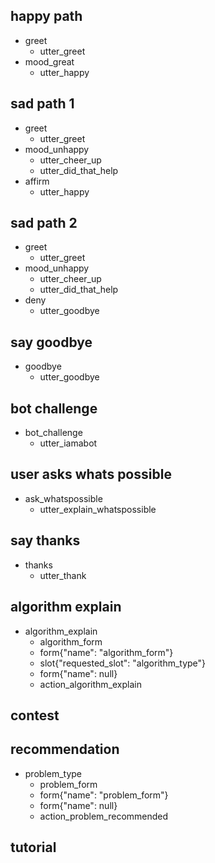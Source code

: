 ## happy path
* greet
  - utter_greet
* mood_great
  - utter_happy

## sad path 1
* greet
  - utter_greet
* mood_unhappy
  - utter_cheer_up
  - utter_did_that_help
* affirm
  - utter_happy

## sad path 2
* greet
  - utter_greet
* mood_unhappy
  - utter_cheer_up
  - utter_did_that_help
* deny
  - utter_goodbye

## say goodbye
* goodbye
  - utter_goodbye

## bot challenge
* bot_challenge
  - utter_iamabot
  
## user asks whats possible
* ask_whatspossible
  - utter_explain_whatspossible
  
## say thanks
* thanks
  - utter_thank

## algorithm explain 
* algorithm_explain
  - algorithm_form
  - form{"name": "algorithm_form"}
  - slot{"requested_slot": "algorithm_type"}
  - form{"name": null}
  - action_algorithm_explain

## contest

## recommendation
* problem_type
  - problem_form
  - form{"name": "problem_form"}
  - form{"name": null}
  - action_problem_recommended
  

## tutorial